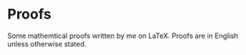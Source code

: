# Proofs
Some mathemtical proofs written by me on LaTeX.
Proofs are in English unless otherwise stated.
